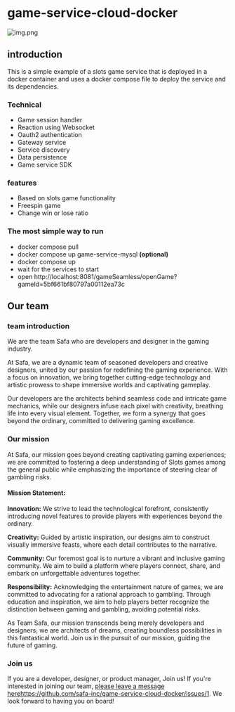 # game-service-cloud-docker


![img.png](doc/img.png)

## introduction

This is a simple example of a slots game service that is deployed in a docker container and uses a docker compose file to deploy the service and its dependencies.


### Technical

- Game session handler
- Reaction using Websocket
- Oauth2 authentication
- Gateway service
- Service discovery
- Data persistence
- Game service SDK

### features

- Based on slots game functionality
- Freespin game
- Change win or lose ratio


### The most simple way to run

- docker compose pull
- docker compose up game-service-mysql **(optional)**
- docker compose up
- wait for the services to start
- open http://localhost:8081/gameSeamless/openGame?gameId=5bf661bf80797a00112ea73c



## Our team

### team introduction

We are the team Safa who are developers and designer in the gaming industry.

At Safa, we are a dynamic team of seasoned developers and creative designers, united by our passion for redefining the gaming experience. With a focus on innovation, we bring together cutting-edge technology and artistic prowess to shape immersive worlds and captivating gameplay.

Our developers are the architects behind seamless code and intricate game mechanics, while our designers infuse each pixel with creativity, breathing life into every visual element. Together, we form a synergy that goes beyond the ordinary, committed to delivering gaming excellence.

### Our mission

At Safa, our mission goes beyond creating captivating gaming experiences; we are committed to fostering a deep understanding of Slots games among the general public while emphasizing the importance of steering clear of gambling risks.

#### Mission Statement:

**Innovation:** We strive to lead the technological forefront, consistently introducing novel features to provide players with experiences beyond the ordinary.

**Creativity:** Guided by artistic inspiration, our designs aim to construct visually immersive feasts, where each detail contributes to the narrative.

**Community:** Our foremost goal is to nurture a vibrant and inclusive gaming community. We aim to build a platform where players connect, share, and embark on unforgettable adventures together.

**Responsibility:** Acknowledging the entertainment nature of games, we are committed to advocating for a rational approach to gambling. Through education and inspiration, we aim to help players better recognize the distinction between gaming and gambling, avoiding potential risks.

As Team Safa, our mission transcends being merely developers and designers; we are architects of dreams, creating boundless possibilities in this fantastical world. Join us in the pursuit of our mission, guiding the future of gaming.

### Join us
If you are a developer, designer, or product manager,
Join us! If you're interested in joining our team, [please leave a message here](https://github.com/safa-inc/game-service-cloud-docker/issues/1)https://github.com/safa-inc/game-service-cloud-docker/issues/1. We look forward to having you on board!
